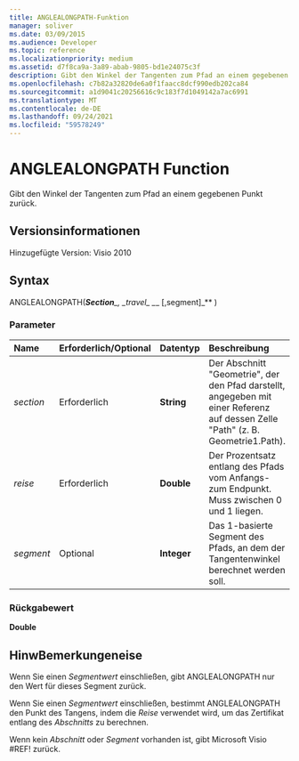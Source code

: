 ```yaml
---
title: ANGLEALONGPATH-Funktion
manager: soliver
ms.date: 03/09/2015
ms.audience: Developer
ms.topic: reference
ms.localizationpriority: medium
ms.assetid: d7f8ca9a-3a89-abab-9805-bd1e24075c3f
description: Gibt den Winkel der Tangenten zum Pfad an einem gegebenen Punkt zurück.
ms.openlocfilehash: c7b82a32820de6a0f1faacc8dcf990edb202ca84
ms.sourcegitcommit: a1d9041c20256616c9c183f7d1049142a7ac6991
ms.translationtype: MT
ms.contentlocale: de-DE
ms.lasthandoff: 09/24/2021
ms.locfileid: "59578249"
---
```

# <a name="anglealongpath-function"></a>ANGLEALONGPATH Function

Gibt den Winkel der Tangenten zum Pfad an einem gegebenen Punkt zurück.
  
## <a name="version-information"></a>Versionsinformationen

Hinzugefügte Version: Visio 2010
 
  
## <a name="syntax"></a>Syntax

ANGLEALONGPATH(***Section**_, _*_travel_*_ _*_ [,segment]_** ) 
  
### <a name="parameters"></a>Parameter

|**Name**|**Erforderlich/Optional**|**Datentyp**|**Beschreibung**|
|:-----|:-----|:-----|:-----|
| _section_ <br/> |Erforderlich  <br/> |**String** <br/> |Der Abschnitt "Geometrie", der den Pfad darstellt, angegeben mit einer Referenz auf dessen Zelle "Path" (z. B. Geometrie1.Path).  <br/> |
| _reise_ <br/> |Erforderlich  <br/> |**Double** <br/> |Der Prozentsatz entlang des Pfads vom Anfangs- zum Endpunkt. Muss zwischen 0 und 1 liegen.  <br/> |
| _segment_ <br/> |Optional  <br/> |**Integer** <br/> |Das 1-basierte Segment des Pfads, an dem der Tangentenwinkel berechnet werden soll.  <br/> |
   
### <a name="return-value"></a>Rückgabewert

 **Double**
  
## <a name="remarks"></a>HinwBemerkungeneise

Wenn Sie einen  _Segmentwert_ einschließen, gibt ANGLEALONGPATH nur den Wert für dieses Segment zurück. 
  
Wenn Sie einen  _Segmentwert_ einschließen, bestimmt ANGLEALONGPATH den Punkt des Tangens, indem die  _Reise_ verwendet wird, um das Zertifikat entlang des  _Abschnitts_ zu berechnen.
  
Wenn kein _Abschnitt_ oder _Segment_ vorhanden ist, gibt Microsoft Visio #REF! zurück. 
  

